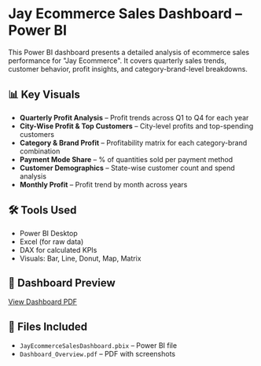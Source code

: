 # Jay Ecommerce Sales Dashboard – Power BI

This Power BI dashboard presents a detailed analysis of ecommerce sales performance for "Jay Ecommerce". It covers quarterly sales trends, customer behavior, profit insights, and category-brand-level breakdowns.

## 📊 Key Visuals

- **Quarterly Profit Analysis** – Profit trends across Q1 to Q4 for each year
- **City-Wise Profit & Top Customers** – City-level profits and top-spending customers
- **Category & Brand Profit** – Profitability matrix for each category-brand combination
- **Payment Mode Share** – % of quantities sold per payment method
- **Customer Demographics** – State-wise customer count and spend analysis
- **Monthly Profit** – Profit trend by month across years

## 🛠 Tools Used
- Power BI Desktop
- Excel (for raw data)
- DAX for calculated KPIs
- Visuals: Bar, Line, Donut, Map, Matrix

## 📄 Dashboard Preview
[View Dashboard PDF](./JayEcommerceDashboard_Overview.pdf)

## 📁 Files Included
- `JayEcommerceSalesDashboard.pbix` – Power BI file
- `Dashboard_Overview.pdf` – PDF with screenshots
